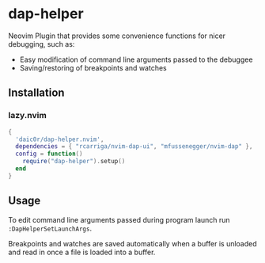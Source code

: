 # dap-helper
Neovim Plugin that provides some convenience functions for nicer debugging, such as:

- Easy modification of command line arguments passed to the debuggee
- Saving/restoring of breakpoints and watches

## Installation
### lazy.nvim
```lua
{
  'daic0r/dap-helper.nvim',
  dependencies = { "rcarriga/nvim-dap-ui", "mfussenegger/nvim-dap" },
  config = function()
    require("dap-helper").setup()
  end
}
```

## Usage
To edit command line arguments passed during program launch run `:DapHelperSetLaunchArgs`.

Breakpoints and watches are saved automatically when a buffer is unloaded and read in once a file is loaded into a buffer.
